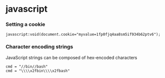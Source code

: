 # javascript

### Setting a cookie
```
javascript:void(document.cookie="myvalue=1fp0fjq4aa8sm5if934b62ptv6"); 
```

### Character encoding strings

JavaScript strings can be composed of hex-encoded characters

```
cmd = "//bin//bash"
cmd = "\\\\x2fbin\\\\x2fbash"
```
